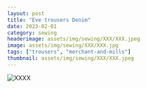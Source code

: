 ```yaml
---
layout: post
title: "Eve trousers Denim"
date: 2023-02-01
category: sewing
headerimage: assets/img/sewing/XXX/XXX.jpeg
image: assets/img/sewing/XXX/XXX.jpg
tags: ["trousers", "merchant-and-mills"]
thumbnail: assets/img/sewing/XXX/XXX.jpeg
---
```


![XXXX](/assets/img/sewing/XXX/XXX.jpeg)
